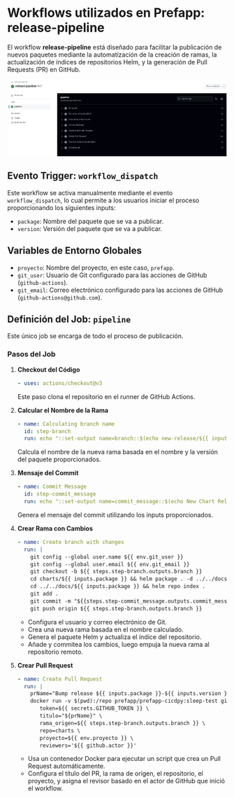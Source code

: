 
# Workflows utilizados en Prefapp: release-pipeline

El workflow **release-pipeline** está diseñado para facilitar la publicación de nuevos paquetes mediante la automatización de la creación de ramas, la actualización de índices de repositorios Helm, y la generación de Pull Requests (PR) en GitHub. 

![](../../_media/04_workflow/release-pipeline.webp)


## Evento Trigger: `workflow_dispatch`

Este workflow se activa manualmente mediante el evento `workflow_dispatch`, lo cual permite a los usuarios iniciar el proceso proporcionando los siguientes inputs:

- `package`: Nombre del paquete que se va a publicar.
- `version`: Versión del paquete que se va a publicar.


## Variables de Entorno Globales

- `proyecto`: Nombre del proyecto, en este caso, `prefapp`.
- `git_user`: Usuario de Git configurado para las acciones de GitHub (`github-actions`).
- `git_email`: Correo electrónico configurado para las acciones de GitHub (`github-actions@github.com`).


## Definición del Job: `pipeline`

Este único job se encarga de todo el proceso de publicación.


### Pasos del Job

1. **Checkout del Código**
   ```yaml
   - uses: actions/checkout@v3
   ```
   Este paso clona el repositorio en el runner de GitHub Actions.

2. **Calcular el Nombre de la Rama**
   ```yaml
   - name: Calculating branch name
     id: step-branch
     run: echo "::set-output name=branch::$(echo new-release/${{ inputs.package }}-${{ inputs.version }})"
   ```
   Calcula el nombre de la nueva rama basada en el nombre y la versión del paquete proporcionados.

3. **Mensaje del Commit**
   ```yaml
   - name: Commit Message
     id: step-commit_message
     run: echo "::set-output name=commit_message::$(echo New Chart Release '${{ inputs.package }}-${{ inputs.version }}')"
   ```
   Genera el mensaje del commit utilizando los inputs proporcionados.

4. **Crear Rama con Cambios**
   ```yaml
   - name: Create branch with changes
     run: |
       git config --global user.name ${{ env.git_user }}
       git config --global user.email ${{ env.git_email }}
       git checkout -b ${{ steps.step-branch.outputs.branch }}
       cd charts/${{ inputs.package }} && helm package . -d ../../docs/${{ inputs.package }}
       cd ../../docs/${{ inputs.package }} && helm repo index .
       git add .
       git commit -m "${{steps.step-commit_message.outputs.commit_message}}"
       git push origin ${{ steps.step-branch.outputs.branch }}
   ```
   - Configura el usuario y correo electrónico de Git.
   - Crea una nueva rama basada en el nombre calculado.
   - Genera el paquete Helm y actualiza el índice del repositorio.
   - Añade y commitea los cambios, luego empuja la nueva rama al repositorio remoto.

5. **Crear Pull Request**
   ```yaml
   - name: Create Pull Request
     run: |
       prName="Bump release ${{ inputs.package }}-${{ inputs.version }}"
       docker run -v $(pwd):/repo prefapp/prefapp-cicdpy:sleep-test github.pr_auto_merge \
          token=${{ secrets.GITHUB_TOKEN }} \
          titulo="${prName}" \
          rama_origen=${{ steps.step-branch.outputs.branch }} \
          repo=charts \
          proyecto=${{ env.proyecto }} \
          reviewers='${{ github.actor }}'
   ```
   - Usa un contenedor Docker para ejecutar un script que crea un Pull Request automáticamente.
   - Configura el título del PR, la rama de origen, el repositorio, el proyecto, y asigna el revisor basado en el actor de GitHub que inició el workflow.
